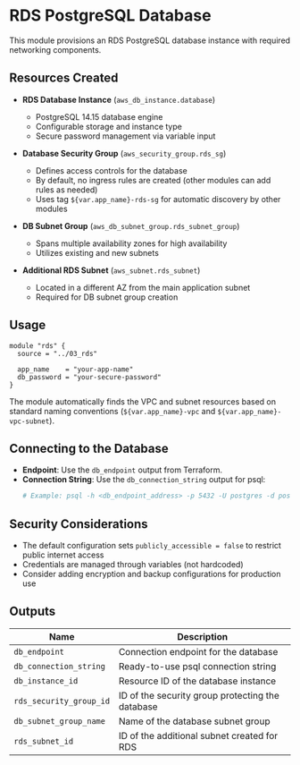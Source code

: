 # RDS PostgreSQL Database

This module provisions an RDS PostgreSQL database instance with required networking components.

## Resources Created

- **RDS Database Instance** (`aws_db_instance.database`)
  - PostgreSQL 14.15 database engine
  - Configurable storage and instance type
  - Secure password management via variable input

- **Database Security Group** (`aws_security_group.rds_sg`)
  - Defines access controls for the database
  - By default, no ingress rules are created (other modules can add rules as needed)
  - Uses tag `${var.app_name}-rds-sg` for automatic discovery by other modules

- **DB Subnet Group** (`aws_db_subnet_group.rds_subnet_group`)
  - Spans multiple availability zones for high availability
  - Utilizes existing and new subnets

- **Additional RDS Subnet** (`aws_subnet.rds_subnet`)
  - Located in a different AZ from the main application subnet
  - Required for DB subnet group creation

## Usage

```hcl
module "rds" {
  source = "../03_rds"
  
  app_name    = "your-app-name"
  db_password = "your-secure-password"
}
```

The module automatically finds the VPC and subnet resources based on standard naming conventions (`${var.app_name}-vpc` and `${var.app_name}-vpc-subnet`).

## Connecting to the Database

- **Endpoint**: Use the `db_endpoint` output from Terraform.
- **Connection String**: Use the `db_connection_string` output for psql:
  ```bash
  # Example: psql -h <db_endpoint_address> -p 5432 -U postgres -d postgres
  ```

## Security Considerations

- The default configuration sets `publicly_accessible = false` to restrict public internet access
- Credentials are managed through variables (not hardcoded)
- Consider adding encryption and backup configurations for production use

## Outputs

| Name | Description |
|------|-------------|
| `db_endpoint` | Connection endpoint for the database |
| `db_connection_string` | Ready-to-use psql connection string |
| `db_instance_id` | Resource ID of the database instance |
| `rds_security_group_id` | ID of the security group protecting the database |
| `db_subnet_group_name` | Name of the database subnet group |
| `rds_subnet_id` | ID of the additional subnet created for RDS | 
